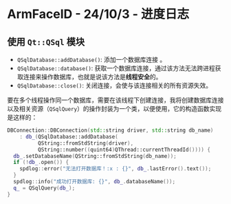 # ArmFaceID - 24/10/3 - 进度日志

## 使用 `Qt::QSql` 模块

- `QSqlDatabase::addDatabase()`: 添加一个数据库连接 。
- `QSqlDatabase::database()`: 获取一个数据库连接，通过该方法无法跨进程获取连接来操作数据库，也就是说该方法是**线程安全**的。
- `QSqlDatabase::close()`: 关闭连接，会使与该连接相关的所有资源失效。

要在多个线程操作同一个数据库，需要在该线程下创建连接，我将创建数据库连接以及相关资源（`QSqlQuery`）的操作封装为一个类，以便使用，它的构造函数实现是这样的：

```cpp
DBConnection::DBConnection(std::string driver, std::string db_name)
    : db_(QSqlDatabase::addDatabase(
          QString::fromStdString(driver),
          QString::number((quint64)QThread::currentThreadId()))) {
  db_.setDatabaseName(QString::fromStdString(db_name));
  if (!db_.open()) {
    spdlog::error("无法打开数据库！:x : {}", db_.lastError().text());
  }
  spdlog::info("成功打开数据库: {}", db_.databaseName());
  q_ = QSqlQuery(db_);
}
```
